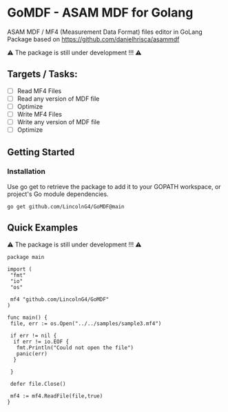# GoMDF - ASAM MDF for Golang
ASAM MDF / MF4 (Measurement Data Format) files editor in GoLang
Package based on <https://github.com/danielhrisca/asammdf>

⚠️ The package is still under development  !!! ⚠️

## **Targets / Tasks**:
- [ ] Read MF4 Files
- [ ] Read any version of MDF file  
- [ ] Optimize  
- [ ] Write MF4 Files  
- [ ] Write any version of MDF file  
- [ ] Optimize  

## Getting Started

### Installation  

Use go get to retrieve the package to add it to your GOPATH workspace, or project's Go module dependencies.

`go get github.com/LincolnG4/GoMDF@main`

## Quick Examples

⚠️ The package is still under development !!! ⚠️

```
package main

import (
 "fmt"
 "io"
 "os"

 mf4 "github.com/LincolnG4/GoMDF"
)

func main() {
 file, err := os.Open("../../samples/sample3.mf4")

 if err != nil {
  if err != io.EOF {
   fmt.Println("Could not open the file")
   panic(err)
  }

 }

 defer file.Close()
 
 mf4 := mf4.ReadFile(file,true)
}

```